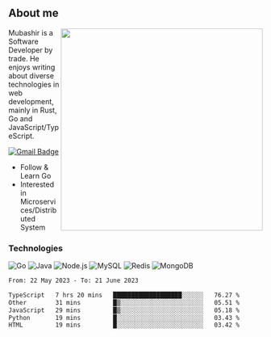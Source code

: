 ## About me

<img align="right" src="https://github-readme-stats-zhiwei-feng.vercel.app/api?username=mub4shir&show_icons=true" width="400" />

Mubashir is a Software Developer by trade. He enjoys writing about diverse technologies in web development, mainly in Rust, Go and JavaScript/TypeScript.

[![Gmail Badge](https://img.shields.io/badge/-mubashir11131719@gmail.com-c14438?style=flat-square&logo=Gmail&logoColor=white&link=mailto:mubashir11131719@gmail.com)](mailto:mubashir11131719@gmail.com)




- Follow & Learn Go
- Interested in Microservices/Distributed System


### Technologies
![Go](https://img.shields.io/badge/-Go-000000?style=flat-square&logo=go)
![Java](https://img.shields.io/badge/-Java-E34A86?style=flat-square&logo=java)
![Node.js](https://img.shields.io/badge/-Node.js-000000?style=flat-square&logo=node.js)
![MySQL](https://img.shields.io/badge/-MySQL-orange?style=flat-square&logo=MySQL)
![Redis](https://img.shields.io/badge/-Redis-black?style=flat-square&logo=Redis)
![MongoDB](https://img.shields.io/badge/-MongoDB-000000?style=flat-square&logo=mongodb)






<!--START_SECTION:waka-->

```txt
From: 22 May 2023 - To: 21 June 2023

TypeScript   7 hrs 20 mins   ███████████████████░░░░░░   76.27 %
Other        31 mins         █▒░░░░░░░░░░░░░░░░░░░░░░░   05.51 %
JavaScript   29 mins         █▒░░░░░░░░░░░░░░░░░░░░░░░   05.18 %
Python       19 mins         █░░░░░░░░░░░░░░░░░░░░░░░░   03.43 %
HTML         19 mins         █░░░░░░░░░░░░░░░░░░░░░░░░   03.42 %
```

<!--END_SECTION:waka-->
</p>


